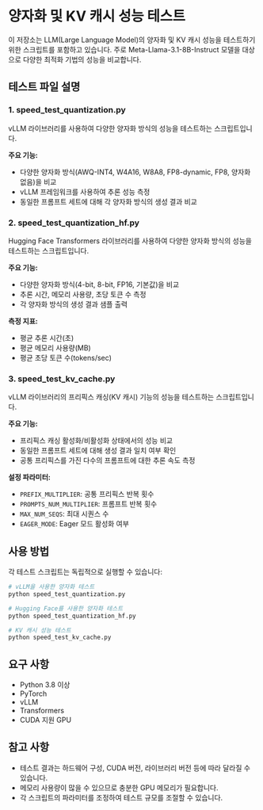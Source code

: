 # 양자화 및 KV 캐시 성능 테스트

이 저장소는 LLM(Large Language Model)의 양자화 및 KV 캐시 성능을 테스트하기 위한 스크립트를 포함하고 있습니다. 주로 Meta-Llama-3.1-8B-Instruct 모델을 대상으로 다양한 최적화 기법의 성능을 비교합니다.

## 테스트 파일 설명

### 1. speed_test_quantization.py

vLLM 라이브러리를 사용하여 다양한 양자화 방식의 성능을 테스트하는 스크립트입니다.

**주요 기능:**
- 다양한 양자화 방식(AWQ-INT4, W4A16, W8A8, FP8-dynamic, FP8, 양자화 없음)을 비교
- vLLM 프레임워크를 사용하여 추론 성능 측정
- 동일한 프롬프트 세트에 대해 각 양자화 방식의 생성 결과 비교


### 2. speed_test_quantization_hf.py

Hugging Face Transformers 라이브러리를 사용하여 다양한 양자화 방식의 성능을 테스트하는 스크립트입니다.

**주요 기능:**
- 다양한 양자화 방식(4-bit, 8-bit, FP16, 기본값)을 비교
- 추론 시간, 메모리 사용량, 초당 토큰 수 측정
- 각 양자화 방식의 생성 결과 샘플 출력

**측정 지표:**
- 평균 추론 시간(초)
- 평균 메모리 사용량(MB)
- 평균 초당 토큰 수(tokens/sec)

### 3. speed_test_kv_cache.py

vLLM 라이브러리의 프리픽스 캐싱(KV 캐시) 기능의 성능을 테스트하는 스크립트입니다.

**주요 기능:**
- 프리픽스 캐싱 활성화/비활성화 상태에서의 성능 비교
- 동일한 프롬프트 세트에 대해 생성 결과 일치 여부 확인
- 공통 프리픽스를 가진 다수의 프롬프트에 대한 추론 속도 측정

**설정 파라미터:**
- `PREFIX_MULTIPLIER`: 공통 프리픽스 반복 횟수
- `PROMPTS_NUM_MULTIPLIER`: 프롬프트 반복 횟수
- `MAX_NUM_SEQS`: 최대 시퀀스 수
- `EAGER_MODE`: Eager 모드 활성화 여부

## 사용 방법

각 테스트 스크립트는 독립적으로 실행할 수 있습니다:

```bash
# vLLM을 사용한 양자화 테스트
python speed_test_quantization.py

# Hugging Face를 사용한 양자화 테스트
python speed_test_quantization_hf.py

# KV 캐시 성능 테스트
python speed_test_kv_cache.py
```

## 요구 사항

- Python 3.8 이상
- PyTorch
- vLLM
- Transformers
- CUDA 지원 GPU

## 참고 사항

- 테스트 결과는 하드웨어 구성, CUDA 버전, 라이브러리 버전 등에 따라 달라질 수 있습니다.
- 메모리 사용량이 많을 수 있으므로 충분한 GPU 메모리가 필요합니다.
- 각 스크립트의 파라미터를 조정하여 테스트 규모를 조절할 수 있습니다. 